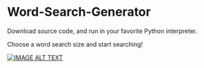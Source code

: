 # Word-Search-Generator

Download source code, and run in your favorite Python interpreter.

Choose a word search size and start searching!

[![IMAGE ALT TEXT](http://img.youtube.com/vi/XzZ7St9U988/0.jpg)](http://www.youtube.com/watch?v=XzZ7St9U988 "Word Search Generator")
